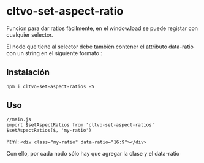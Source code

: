# cltvo-set-aspect-ratio

  Funcion para dar ratios fácilmente, en el window.load se puede registar con cualquier selector.

  El nodo que tiene al selector debe también contener el attributo data-ratio con un string en el siguiente formato <width>:<height>

## Instalación
`npm i cltvo-set-aspect-ratios -S`

## Uso

```
//main.js
import $setAspectRatios from 'cltvo-set-aspect-ratios'
$setAspectRatios($, 'my-ratio')
```

html: `<div class="my-ratio" data-ratio="16:9"></div>`

 Con ello, por cada nodo sólo hay que agregar la clase y el data-ratio
